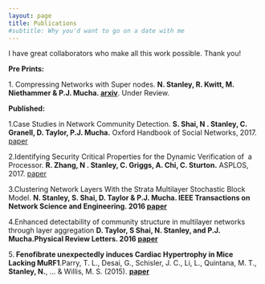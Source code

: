 ```yaml
---
layout: page
title: Publications
#subtitle: Why you'd want to go on a date with me
---
```


I have great collaborators who make all this work possible. Thank you!

<p class="p1"><strong>Pre Prints:</strong></p>

<p class="p1">1. Compressing Networks with Super nodes. <strong>N. Stanley, R. Kwitt, M. Niethammer &amp; P.J. Mucha. <a href="https://arxiv.org/abs/1706.04110">arxiv</a></strong>. Under Review. </p> 

<p class="p1"><strong>Published:</strong></p>

1.Case Studies in Network Community Detection. <strong> S. Shai, N . Stanley, C. Granell, D. Taylor, P.J. Mucha.</strong> Oxford Handbook of Social Networks, 2017. <a href="https://arxiv.org/abs/1705.02305">paper</a></strong>

2.Identifying Security Critical Properties for the Dynamic Verification of  a Processor. <strong>R. Zhang, N . Stanley, C. Griggs, A. Chi, C. Sturton.</strong> ASPLOS, 2017. <a href="http://cs.unc.edu/~rzhang/files/ASPLOS2017.pdf">paper</a></strong>

3.Clustering Network Layers With the Strata Multilayer Stochastic Block Model. <strong>N. Stanley, S. Shai, D. Taylor &amp; P.J. Mucha. IEEE Transactions on Network Science and Engineering. 2016 <a href="http://ieeexplore.ieee.org/document/7442167/">paper</a></strong>

4.Enhanced detectability of community structure in multilayer networks through layer aggregation <strong>D. Taylor, S Shai, N. Stanley, and P.J. Mucha.Physical Review Letters. 2016 <a href="http://journals.aps.org/prl/abstract/10.1103/PhysRevLett.116.228301">paper</a></strong>

5.<strong> Fenofibrate unexpectedly induces Cardiac Hypertrophy in Mice Lacking MuRF1</strong>.Parry, T. L., Desai, G., Schisler, J. C., Li, L., Quintana, M. T., <strong>Stanley, N.</strong>, ... &amp; Willis, M. S. (2015). <strong><a href="http://www.cardiovascularpathology.com/article/S1054-8807(15)00119-2/abstract">paper</a></strong>
